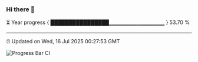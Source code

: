 ### Hi there 👋

⏳ Year progress { ████████████████▁▁▁▁▁▁▁▁▁▁▁▁▁▁ } 53.70 %

---

⏰ Updated on Wed, 16 Jul 2025 00:27:53 GMT

![Progress Bar CI](https://github.com/liununu/liununu/workflows/Progress%20Bar%20CI/badge.svg)
